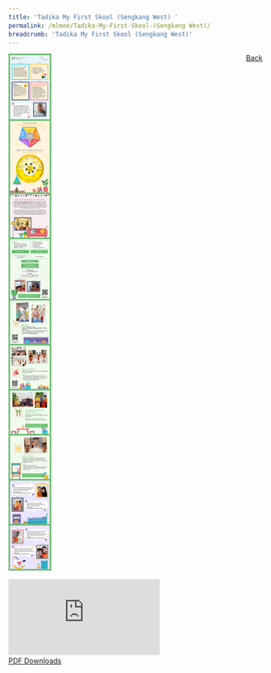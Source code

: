```yaml
---
title: 'Tadika My First Skool (Sengkang West) '
permalink: /mlmoe/Tadika-My-First-Skool-(Sengkang West)/
breadcrumb: 'Tadika My First Skool (Sengkang West)'
---
```

<a href="/gallery/pameran-bahasa-melayu-malay-language-exhibitions-b/preschool/" style="float:right;">Back</a>
<img src="/images/ML-MYFIRSTSKOOL-Poster.jpg"> <br/>
<div class="video-container">
  <iframe src="https://www.youtube.com/embed/d6fmLlW8eoE" frameborder="0" allow="accelerometer; autoplay; encrypted-media; gyroscope; picture-in-picture" allowfullscreen></iframe></div>
<a href="/Sharing-Sessions/01-website-exhibitor-template-pdf.pdf" download>PDF Downloads</a>

